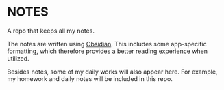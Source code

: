 # NOTES

A repo that keeps all my notes.

The notes are written using [Obsidian](https://obsidian.md/). This includes some app-specific formatting, which therefore provides a better reading experience when utilized.

Besides notes, some of my daily works will also appear here. For example, my homework and daily notes will be included in this repo.


